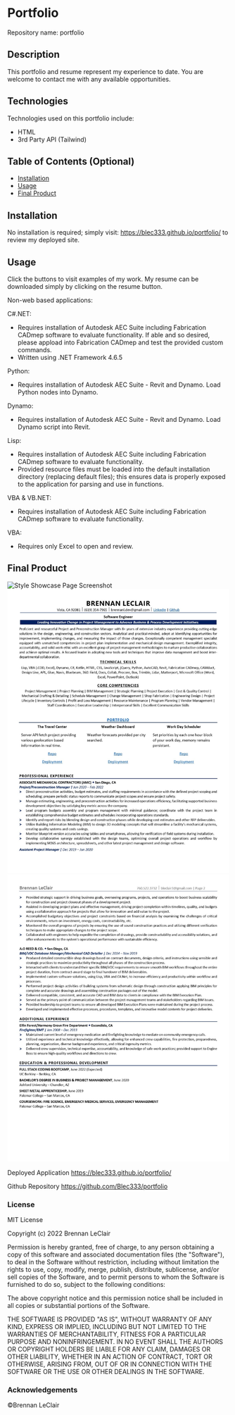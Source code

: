 # Portfolio

Repository name: portfolio

## Description 

This portfolio and resume represent my experience to date.  You are welcome to contact me with any available opportunities.


## Technologies

Technologies used on this portfolio include:
* HTML
* 3rd Party API (Tailwind)


## Table of Contents (Optional)

* [Installation](#installation)
* [Usage](#usage)
* [Final Product](#finalproduct)

## Installation

No installation is required; simply visit: https://blec333.github.io/portfolio/ to review my deployed site.


## Usage 

Click the buttons to visit examples of my work.  My resume can be downloaded simply by clicking on the resume button.

Non-web based applications:

C#.NET:
* Requires installation of Autodesk AEC Suite including Fabrication CADmep software to evaluate functionality.  If able and so desired, please appload into Fabrication CADmep and test the provided custom commands.
* Written using .NET Framework 4.6.5

Python:
* Requires installation of Autodesk AEC Suite - Revit and Dynamo.  Load Python nodes into Dynamo.

Dynamo:
* Requires installation of Autodesk AEC Suite - Revit and Dynamo.  Load Dynamo script into Revit.

Lisp:
* Requires installation of Autodesk AEC Suite including Fabrication CADmep software to evaluate functionality.
* Provided resource files must be loaded into the default installation directory (replacing default files); this ensures data is properly exposed to the application for parsing and use in functions.

VBA & VB.NET:
* Requires installation of Autodesk AEC Suite including Fabrication CADmep software to evaluate functionality.

VBA:
* Requires only Excel to open and review.


## Final Product

<img title="image" alt="Style Showcase Page Screenshot" src="./assets/images/image3.gif">
<img title="image" alt="Style Showcase Page Screenshot" src="./assets/images/image1.jpg">
<img title="image" alt="Style Showcase Page Screenshot" src="./assets/images/image2.jpg">



Deployed Application
https://blec333.github.io/portfolio/

Github Repository
https://github.com/Blec333/portfolio


### License

MIT License

Copyright (c) 2022 Brennan LeClair

Permission is hereby granted, free of charge, to any person obtaining a copy
of this software and associated documentation files (the "Software"), to deal
in the Software without restriction, including without limitation the rights
to use, copy, modify, merge, publish, distribute, sublicense, and/or sell
copies of the Software, and to permit persons to whom the Software is
furnished to do so, subject to the following conditions:

The above copyright notice and this permission notice shall be included in all
copies or substantial portions of the Software.

THE SOFTWARE IS PROVIDED "AS IS", WITHOUT WARRANTY OF ANY KIND, EXPRESS OR
IMPLIED, INCLUDING BUT NOT LIMITED TO THE WARRANTIES OF MERCHANTABILITY,
FITNESS FOR A PARTICULAR PURPOSE AND NONINFRINGEMENT. IN NO EVENT SHALL THE
AUTHORS OR COPYRIGHT HOLDERS BE LIABLE FOR ANY CLAIM, DAMAGES OR OTHER
LIABILITY, WHETHER IN AN ACTION OF CONTRACT, TORT OR OTHERWISE, ARISING FROM,
OUT OF OR IN CONNECTION WITH THE SOFTWARE OR THE USE OR OTHER DEALINGS IN THE
SOFTWARE.

### Acknowledgements

©Brennan LeClair
